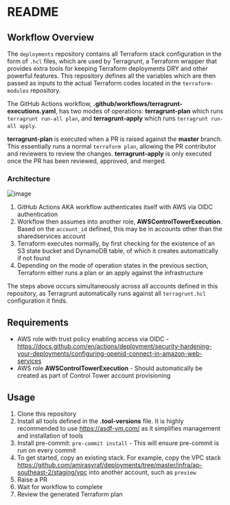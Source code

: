 # README

## Workflow Overview

The `deployments` repository contains all Terraform stack configuration in the form of `.hcl` files, which are used by Terragrunt, a Terraform wrapper that provides extra tools for keeping Terraform deployments DRY and other powerful features. This repository defines all the variables which are then passed as inputs to the actual Terraform codes located in the `terraform-modules` repository.

The GitHub Actions workflow, **.github/workflows/terragrunt-executions.yaml**, has two modes of operations: **terragrunt-plan** which runs `terragrunt run-all plan`, and **terragrunt-apply** which runs `terragrunt run-all apply`.

**terragrunt-plan** is executed when a PR is raised against the **master** branch. This essentially runs a normal `terraform plan`, allowing the PR contributor and reviewers to review the changes. **terragrunt-apply** is only executed once the PR has been reviewed, approved, and merged.

### Architecture

![image](https://github.com/amirasyraf/deployments/assets/15522007/1592f8f2-cdb8-4d3b-91d9-c247035b58e9)

1. GitHub Actions AKA workflow authenticates itself with AWS via OIDC authentication
2. Workflow then assumes into another role, **AWSControlTowerExecution**. Based on the `account_id` defined, this may be in accounts other than the sharedservices account
3. Terraform executes normally, by first checking for the existence of an S3 state bucket and DynamoDB table, of which it creates automatically if not found
4. Depending on the mode of operation states in the previous section, Terraform either runs a plan or an apply against the infrastructure

The steps above occurs simultaneously across all accounts defined in this repository, as Terragrunt automatically runs against all `terragrunt.hcl` configuration it finds.

## Requirements

- AWS role with trust policy enabling access via OIDC - https://docs.github.com/en/actions/deployment/security-hardening-your-deployments/configuring-openid-connect-in-amazon-web-services
- AWS role **AWSControlTowerExecution** - Should automatically be created as part of Control Tower account provisioning

## Usage

1. Clone this repository
2. Install all tools defined in the **.tool-versions** file. It is highly recommended to use https://asdf-vm.com/ as it simplifies management and installation of tools
3. Install pre-commit: `pre-commit install` - This will ensure pre-commit is run on every commit
4. To get started, copy an existing stack. For example, copy the VPC stack https://github.com/amirasyraf/deployments/tree/master/infra/ap-southeast-2/staging/vpc into another account, such as `preview`
5. Raise a PR
6. Wait for workflow to complete
7. Review the generated Terraform plan
